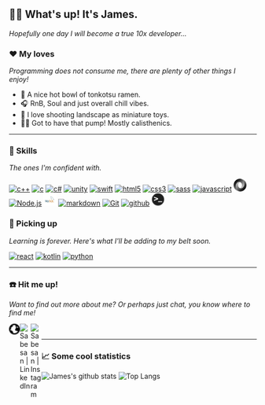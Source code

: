 ## 🤙🏻 What's up! It's James.

_Hopefully one day I will become a true 10x developer..._

### ❤️ My loves

_Programming does not consume me, there are plenty of other things I enjoy!_

- 🍜 A nice hot bowl of tonkotsu ramen.
- 🎧 RnB, Soul and just overall chill vibes.
- 📸 I love shooting landscape as miniature toys.
- 💪🏻 Got to have that pump! Mostly calisthenics.

---

### 🚀 Skills

_The ones I'm confident with._

[<img alt="c++" width="26px" src="https://img.icons8.com/color/240/000000/c-plus-plus-logo.png" />](http://www.cplusplus.com/)
[<img alt="c" width="26px" src="https://img.icons8.com/color/240/000000/c-programming.png" />](https://en.cppreference.com/w/c/language)
[<img alt="c#" width="26px" src="https://img.icons8.com/color/240/000000/c-sharp-logo.png" />](https://docs.microsoft.com/en-us/dotnet/csharp/)
[<img alt="unity" width="26px" src="https://img.icons8.com/ios-filled/250/000000/unity.png" />](https://unity.com/)
[<img alt="swift" width="26px" src="https://img.icons8.com/fluent/240/000000/swift.png" />](https://developer.apple.com/swift/)
[<img alt="html5" width="26px" src="https://img.icons8.com/color/240/000000/html-5.png" />](https://developer.mozilla.org/en-US/docs/Web/HTML)
[<img alt="css3" width="26px" src="https://img.icons8.com/color/240/000000/css3.png" />](https://developer.mozilla.org/en-US/docs/Web/CSS)
[<img alt="sass" width="26px" src="https://img.icons8.com/color/240/000000/sass.png" />](https://sass-lang.com/)
[<img alt="javascript" width="26px" src="https://img.icons8.com/color/240/000000/javascript.png" />](https://developer.mozilla.org/en-US/docs/Web/JavaScript)
[<img alt="json" width="26px" src="https://raw.githubusercontent.com/github/explore/80688e429a7d4ef2fca1e82350fe8e3517d3494d/topics/json/json.png" />](https://www.json.org/json-en.html)
[<img alt="Node.js" width="26px" src="https://img.icons8.com/color/240/000000/nodejs.png" />](https://nodejs.org/en/)
[<img alt="MySQL" width="26px" src="https://raw.githubusercontent.com/github/explore/80688e429a7d4ef2fca1e82350fe8e3517d3494d/topics/mysql/mysql.png" />](https://dev.mysql.com/)
[<img alt="markdown" width="26px" src="https://img.icons8.com/ios-filled/100/000000/markdown.png" />](https://www.markdownguide.org/)
[<img alt="Git" width="26px" src="https://img.icons8.com/color/240/000000/git.png" />](https://git-scm.com/)
[<img alt="github" width="26px" src="https://img.icons8.com/ios-glyphs/240/000000/github.png" />](https://github.com/)
[<img alt="terminal" width="26px" src="https://raw.githubusercontent.com/github/explore/80688e429a7d4ef2fca1e82350fe8e3517d3494d/topics/terminal/terminal.png" />](https://docs.microsoft.com/en-us/windows/terminal/)

### 📝 Picking up

_Learning is forever. Here's what I'll be adding to my belt soon._

[<img alt="react" width="26px" src="https://img.icons8.com/color/240/000000/react-native.png" />](https://reactjs.org/)
[<img alt="kotlin" width="26px" src="https://img.icons8.com/color/240/000000/kotlin.png" />](https://kotlinlang.org/)
[<img alt="python" width="26px" src="https://img.icons8.com/color/240/000000/python.png" />](https://www.python.org/)

---

### ☎️ Hit me up!

_Want to find out more about me? Or perhaps just chat, you know where to find me!_

[<img align="left" alt="Website" width="22px" src="https://raw.githubusercontent.com/iconic/open-iconic/master/svg/globe.svg" />][website]
[<img align="left" alt="Sabesan | LinkedIn" width="22px" src="https://cdn.jsdelivr.net/npm/simple-icons@v3/icons/linkedin.svg" />][linkedin]
[<img align="left" alt="Sabesan | Instagram" width="22px" src="https://cdn.jsdelivr.net/npm/simple-icons@v3/icons/instagram.svg" />][instagram]

<br/>

---

### 📈 Some cool statistics

![James's github stats](https://github-readme-stats.vercel.app/api?username=lim-james&show_icons=true&theme=synthwave)
![Top Langs](https://github-readme-stats.vercel.app/api/top-langs/?username=lim-james&layout=compact&theme=synthwave)

[website]: https://jameslim.com
[instagram]: https://www.instagram.com/jamesl.im
[linkedin]: https://www.linkedin.com/in/james-lim-557bb0153
